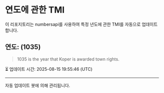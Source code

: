 
# 연도에 관한 TMI

이 리포지토리는 numbersapi를 사용하여 특정 년도에 관한 TMI를 자동으로 업데이트합니다.

## 연도: (1035)
> 1035 is the year that Koper is awarded town rights.

⏳ 업데이트 시간: 2025-08-15 19:55:46 (UTC)

---
자동 업데이트 봇에 의해 관리됩니다.
